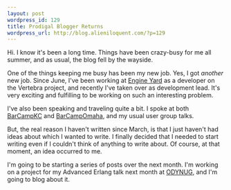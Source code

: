 ```yaml
---
layout: post
wordpress_id: 129
title: Prodigal Blogger Returns
wordpress_url: http://blog.alieniloquent.com/?p=129
---
```

Hi. I know it's been a long time. Things have been crazy-busy for me all
summer, and as usual, the blog fell by the wayside.

One of the things keeping me busy has been my new job. Yes, I got _another_
new job. Since June, I've been working at [Engine Yard][1] as a developer on
the Vertebra project, and recently I've taken over as development lead. It's
very exciting and fulfilling to be working on such an interesting problem.

I've also been speaking and traveling quite a bit. I spoke at both
[BarCampKC][2] and [BarCampOmaha][3], and my usual user group talks.

But, the real reason I haven't written since March, is that I just haven't had
ideas about which I wanted to write. I finally decided that I needed to start
writing even if I couldn't think of anything to write about. Of course, at
that moment, an idea occurred to me.

I'm going to be starting a series of posts over the next month. I'm working on
a project for my Advanced Erlang talk next month at [ODYNUG][4], and I'm going
to blog about it.

   [1]: http://www.engineyard.com

   [2]: http://barcamp.org/BarCampKC

   [3]: http://www.barcampomaha.org

   [4]: http://odynug.kicks-ass.org

